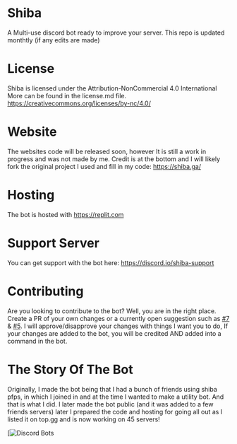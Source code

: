 # Shiba
A Multi-use discord bot ready to improve your server.
This repo is updated monthtly (if any edits are made)



# License
Shiba is licensed under the Attribution-NonCommercial 4.0 International
More can be found in the license.md file. https://creativecommons.org/licenses/by-nc/4.0/



# Website
The websites code will be released soon, however It is still a work in progress and was not made by me. Credit is at the bottom and I will likely fork the original project I used and fill in my code:  https://shiba.ga/


# Hosting
The bot is hosted with https://replit.com


# Support Server
You can get support with the bot here: https://discord.io/shiba-support


# Contributing
Are you looking to contribute to the bot?
Well, you are in the right place.
Create a PR of your own changes or a currently open suggestion such as [#7](https://github.com/Itsyourdriver/Shiba/issues/7) & [#5](https://github.com/Itsyourdriver/Shiba/issues/5).
I will approve/disapprove your changes with things I want you to do, 
If your changes are added to the bot, you will be credited AND added into a command in the bot.


# The Story Of The Bot
Originally, I made the bot being that I had a bunch of friends using shiba pfps, in which I joined in and at the time I wanted to make a utility bot. And that is what I did. I later made the bot public (and it was added to a few friends servers) later I prepared the code and hosting for going all out as I listed it on top.gg and is now working on 45 servers!


[![Discord Bots](https://top.gg/api/widget/778751661245333577.svg)
